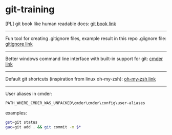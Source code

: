 # git-training

[PL] git book like human readable docs:
[git book link](https://git-scm.com/book/pl/v1/Pierwsze-kroki)

---

Fun tool for creating .gitignore files, example result in this repo .giignore file:
[gitignore link](https://www.gitignore.io/)

---

Better windows command line interface with built-in support for git:
[cmder link](http://cmder.net)

---


Default git shortcuts (inspiration from linux oh-my-zsh):
[oh-my-zsh link](https://github.com/robbyrussell/oh-my-zsh/wiki/Cheatsheet#git)

---

User aliases in cmder:

```bash
PATH_WHERE_CMDER_WAS_UNPACKED\cmder\cmder\config\user-aliases
```

examples:

```bash
gst=git status
gac=git add . && git commit -m $*
```
